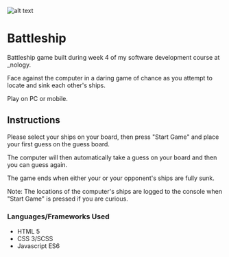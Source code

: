 ﻿![alt text](./assets/images/readme\_head.png)

# Battleship

Battleship game built during week 4 of my software development course at \_nology.

Face against the computer in a daring game of chance as you attempt to locate and sink each other's ships.

Play on PC or mobile.

## Instructions

Please select your ships on your board, then press "Start Game" and place your first guess on the guess board.

The computer will then automatically take a guess on your board and then you can guess again.

The game ends when either your or your opponent's ships are fully sunk.

Note: The locations of the computer's ships are logged to the console when "Start Game" is pressed if you are curious. 


### Languages/Frameworks Used

* HTML 5
* CSS 3/SCSS
* Javascript ES6
